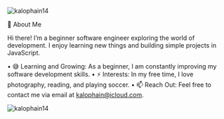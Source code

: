 <p align="left"> <img src="https://komarev.com/ghpvc/?username=kalophain14&label=Profile%20views&color=0e75b6&style=flat" alt="kalophain14" /> </p>

  👋 About Me

  Hi there! I’m a beginner software engineer exploring the world of development.
  I enjoy learning new things and building simple projects in JavaScript.
  
  •	😅 Learning and Growing: As a beginner, I am constantly improving my software development skills.
	•	⚡ Interests: In my free time, I love photography, reading, and playing soccer.
	•	📫 Reach Out: Feel free to contact me via email at kalophain@icloud.com.

<p><img align="left" src="https://github-readme-stats.vercel.app/api/top-langs?username=kalophain14&show_icons=true&locale=en&layout=compact" alt="kalophain14" /></p>
